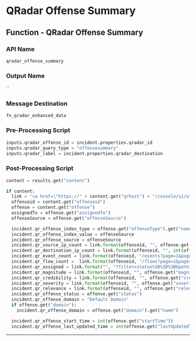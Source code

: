 <!--
    DO NOT MANUALLY EDIT THIS FILE
    THIS FILE IS AUTOMATICALLY GENERATED WITH resilient-sdk codegen
    Generated with resilient-sdk v50.1.262
-->

# QRadar Offense Summary

## Function - QRadar Offense Summary

### API Name
`qradar_offense_summary`

### Output Name
``

### Message Destination
`fn_qradar_enhanced_data`

### Pre-Processing Script
```python
inputs.qradar_offense_id = incident.properties.qradar_id
inputs.qradar_query_type = "offensesummary"
inputs.qradar_label = incident.properties.qradar_destination
```

### Post-Processing Script
```python
content = results.get("content")

if content:
  link = "<a href=\"https://" + content.get("qrhost") + "/console/ui/offenses/{0}{1}\" target=\"_blank\">{2}</a>"
  offenseid = content.get("offenseid")
  offense = content.get("offense")
  assignedTo = offense.get("assignedTo")
  offenseSource = offense.get("offenseSource")

  incident.qr_offense_index_type = offense.get("offenseType").get("name")
  incident.qr_offense_index_value = offenseSource
  incident.qr_offense_source = offenseSource
  incident.qr_source_ip_count = link.format(offenseid, "", offense.get("sourceCount"))
  incident.qr_destination_ip_count = link.format(offenseid, "", int(offense.get("remoteDestinationCount")) + int(offense.get("localDestinationCount")))
  incident.qr_event_count = link.format(offenseid, "/events?page=1&pagesize=10", offense.get("eventCount"))
  incident.qr_flow_count =  link.format(offenseid, "/flows?page=1&pagesize=10", offense.get("flowCount"))
  incident.qr_assigned = link.format("", "?filter=status%3B%3D%3BOpen%3BOPEN&filter=assignedTo%3B%3D%3B%3B{}&page=1&pagesize=10".format(assignedTo if assignedTo else ""), assignedTo) if assignedTo else "Unassigned"
  incident.qr_magnitude = link.format(offenseid, "", offense.get("magnitude"))
  incident.qr_credibility = link.format(offenseid, "", offense.get("credibility"))
  incident.qr_severity = link.format(offenseid, "", offense.get("severity"))
  incident.qr_relevance = link.format(offenseid, "", offense.get("relevance"))
  incident.qr_offense_status = offense.get("status")
  incident.qr_offense_domain = "Default Domain"
  if offense.get("domain"):
    incident.qr_offense_domain = offense.get("domain").get("name")

  incident.qr_offense_start_time = int(offense.get("startTime"))
  incident.qr_offense_last_updated_time = int(offense.get("lastUpdatedTime"))
```

---

